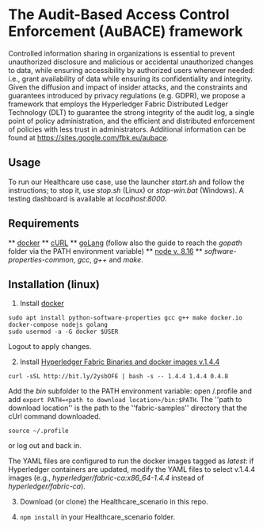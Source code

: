# The Audit-Based Access Control Enforcement (AuBACE) framework

Controlled information sharing in organizations is essential to prevent unauthorized disclosure and malicious or accidental unauthorized changes to data, while ensuring accessibility by authorized users whenever needed: i.e., grant availability of data while ensuring its confidentiality and integrity.
Given the diffusion and impact of insider attacks, and the constraints and guarantees introduced by privacy regulations (e.g. GDPR), we propose a framework that employs the Hyperledger Fabric Distributed Ledger Technology (DLT) to guarantee the strong integrity of the audit log, a single point of policy administration, and the efficient and distributed enforcement of policies with less trust in administrators.
Additional information can be found at https://sites.google.com/fbk.eu/aubace.

## Usage
To run our Healthcare use case, use the launcher *start.sh* and follow the instructions; to stop it, use *stop.sh* (Linux) or *stop-win.bat* (Windows). A testing dashboard is available at *localhost:8000*.

## Requirements

** [docker](https://docs.docker.com)
** [cURL](http://curl.haxx.se/download.html)
** [goLang](https://golang.org/dl/) (follow also the guide to reach the *gopath* folder via the PATH environment variable)
** [node v. 8.16](https://nodejs.org/dist/latest-v8.x)
** *software-properties-common*, *gcc*, *g++* and *make*.

## Installation (linux)

1.	Install [docker](https://docs.docker.com)

```shell
sudo apt install python-software-properties gcc g++ make docker.io docker-compose nodejs golang
sudo usermod -a -G docker $USER
``` 
Logout to apply changes.



2. Install [Hyperledger Fabric Binaries and docker images v.1.4.4](https://hyperledger-fabric.readthedocs.io/en/release-1.4/install.html)
```shell
curl -sSL http://bit.ly/2ysbOFE | bash -s -- 1.4.4 1.4.4 0.4.8
````

Add the *bin* subfolder to the PATH environment variable: open \/.profile and add `export PATH=<path to download location>/bin:$PATH`. The ''path to download location'' is the path to the ''fabric-samples'' directory that the cUrl command downloaded.

```shell
source ~/.profile
```
or log out and back in.

The YAML files are configured to run the docker images tagged as *latest*: if Hyperledger containers are updated, modify the YAML files to select v.1.4.4 images (e.g., *hyperledger/fabric-ca:x86_64-1.4.4* instead of *hyperledger/fabric-ca*). 

3.	Download (or clone) the Healthcare\_scenario in this repo.

4.	`npm install` in your Healthcare\_scenario folder.

